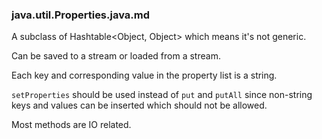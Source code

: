 ### java.util.Properties.java.md

A subclass of Hashtable<Object, Object> which means it's not generic.

Can be saved to a stream or loaded from a stream.

Each key and corresponding value in the property list is a string.

`setProperties` should be used instead of `put` and `putAll` since 
non-string keys and values can be inserted which should not be allowed.

Most methods are IO related.
